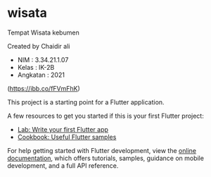 # wisata

Tempat Wisata kebumen

Created by Chaidir ali
- NIM : 3.34.21.1.07
- Kelas : IK-2B
- Angkatan : 2021

(https://ibb.co/fFVmFhK)

This project is a starting point for a Flutter application.

A few resources to get you started if this is your first Flutter project:

- [Lab: Write your first Flutter app](https://docs.flutter.dev/get-started/codelab)
- [Cookbook: Useful Flutter samples](https://docs.flutter.dev/cookbook)

For help getting started with Flutter development, view the
[online documentation](https://docs.flutter.dev/), which offers tutorials,
samples, guidance on mobile development, and a full API reference.
